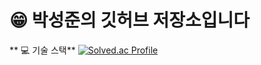 
# :grin:  박성준의 깃허브 저장소입니다

** :computer: 기술 스택**
[![Solved.ac Profile](http://mazassumnida.wtf/api/v2/generate_badge?boj=ckckckemfdjdhk)](https://solved.ac/ckckckemfdjdhk/) 
